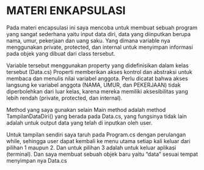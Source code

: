 # MATERI ENKAPSULASI
Pada materi encapsulasi ini saya mencoba untuk membuat sebuah program yang sangat sederhana yaitu input data diri, data yang diinputkan berupa nama, umur, pekerjaan dan uang saku. Yang dimana variable nya menggunakan private, protected, dan internal untuk menyimpan informasi pada objek yang dibuat dari class tersebut. 

Variable tersebut menggunakan property yang didefinisikan dalam kelas tersebut (Data.cs) Properti memberikan akses kontrol dan abstraksi untuk membaca dan menulis nilai variabel anggota. Perlu dicatat bahwa akses langsung ke variabel anggota (NAMA, UMUR, dan PEKERJAAN) tidak diperbolehkan dari luar kelas, karena mereka memiliki aksesibilitas yang lebih rendah (private, protected, dan internal).

Method yang saya gunakan selain Main method adalah method TampilanDataDiri() yang berada pada Data.cs, yang fungsinya tidak lain adalah untuk output data yang telah di inputkan oleh user. 

Untuk tampilan sendiri saya taruh pada Program.cs dengan perulangan while, sehingga user dapat kembali ke menu utama setiap kali keluar dari pilihan 1 maupun 2. Dan untuk pilihan 3 adalah untuk keluar aplikasi (terminal). Dan saya membuat sebuah objek baru yaitu “data” sesuai tempat menyimpan nya Data.cs
